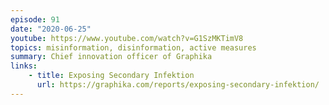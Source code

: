 ```yaml
---
episode: 91
date: "2020-06-25"
youtube: https://www.youtube.com/watch?v=G1SzMKTimV8
topics: misinformation, disinformation, active measures
summary: Chief innovation officer of Graphika
links:
    - title: Exposing Secondary Infektion
      url: https://graphika.com/reports/exposing-secondary-infektion/
---
```

